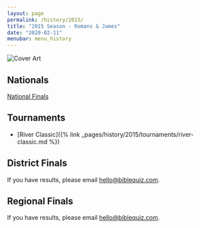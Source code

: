 ```yaml
---
layout: page
permalink: /history/2015/
title: "2015 Season - Romans & James"
date: "2020-02-11"
menubar: menu_history
---
```


<img src="{% link assets/scripture-portions/2015.jpg %}" alt="Cover Art" style="max-height:400px" />

## Nationals

<a href="{% link _pages/history/2015/nationals.md %}" class="button is-primary">National Finals</a>

## Tournaments

* [River Classic]({% link _pages/history/2015/tournaments/river-classic.md %})

## District Finals
If you have results, please email [hello@biblequiz.com](mailto:hello@biblequiz.com).

## Regional Finals
If you have results, please email [hello@biblequiz.com](mailto:hello@biblequiz.com).